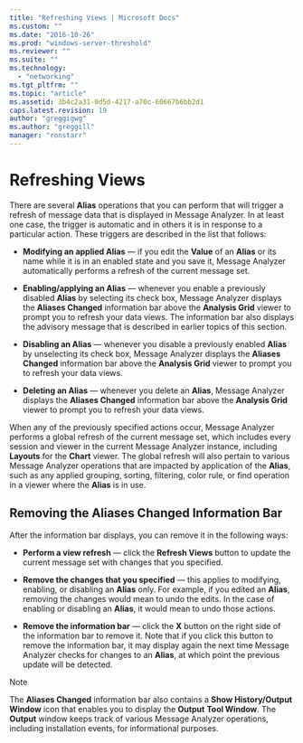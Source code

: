 ```yaml
---
title: "Refreshing Views | Microsoft Docs"
ms.custom: ""
ms.date: "2016-10-26"
ms.prod: "windows-server-threshold"
ms.reviewer: ""
ms.suite: ""
ms.technology: 
  - "networking"
ms.tgt_pltfrm: ""
ms.topic: "article"
ms.assetid: 3b4c2a31-0d5d-4217-a70c-60667b6bb2d1
caps.latest.revision: 19
author: "greggigwg"
ms.author: "greggill"
manager: "ronstarr"
---
```

# Refreshing Views
There are several **Alias** operations that you can perform that will trigger a refresh of message data that is displayed in Message Analyzer. In at least one case, the trigger is automatic and in others it is in response to a particular action. These triggers are described in the list that follows:  
  
-   **Modifying an applied Alias** — if you edit the **Value** of an **Alias** or its name while it is in an enabled state and you save it, Message Analyzer automatically performs a refresh of the current message set.  
  
-   **Enabling/applying an Alias** — whenever you enable a previously disabled **Alias** by selecting its check box, Message Analyzer displays the **Aliases Changed** information bar above the **Analysis Grid** viewer to prompt you to refresh your data views. The information bar also displays the advisory message that is described in earlier topics of this section.  
  
-   **Disabling an Alias** — whenever you disable a previously enabled **Alias** by unselecting its check box, Message Analyzer displays the **Aliases Changed** information bar above the **Analysis Grid** viewer to prompt you to refresh your data views.  
  
-   **Deleting an Alias** — whenever you delete an **Alias**, Message Analyzer displays the **Aliases Changed** information bar above the **Analysis Grid** viewer to prompt you to refresh your data views.  
  
 When any of the previously specified actions occur, Message Analyzer performs a global refresh of the current message set, which includes every session and viewer in the current Message Analyzer instance, including **Layouts** for the **Chart** viewer. The global refresh will also pertain to various Message Analyzer operations that are impacted by application of the **Alias**, such as any applied grouping, sorting, filtering, color rule, or find operation in a viewer where the **Alias** is in use.  
  
## Removing the Aliases Changed Information Bar  
 After the information bar displays, you can remove it in the following ways:  
  
-   **Perform a view refresh** — click the **Refresh Views** button to update the current message set with changes that you specified.  
  
-   **Remove the changes that you specified** — this applies to modifying, enabling, or disabling an **Alias** only. For example, if you edited an **Alias**, removing the changes would mean to undo the edits. In the case of enabling or disabling an **Alias**, it would mean to undo those actions.  
  
-   **Remove the information bar** — click the **X** button on the right side of the information bar to remove it. Note that if you click this button to remove the information bar, it may display again the next time Message Analyzer checks for changes to an **Alias**, at which point the previous update will be detected.  
  
> [!NOTE]
>  The **Aliases Changed** information bar also contains a **Show History/Output Window** icon that enables you to display the **Output** **Tool Window**. The  **Output** window keeps track of various Message Analyzer operations, including installation events, for informational purposes.